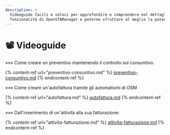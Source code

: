 ```yaml
---
description: >-
  Videoguide facili e veloci per approfondire e comprendere nel dettaglio le
  funzionalità di OpenSTAManager e poterne sfruttare al meglio la potenzialità
---
```


# 📽 Videoguide

»»» Come creare un preventivo mantenendo il controllo sul consuntivo:

{% content-ref url="preventivo-consuntivo.md" %}
[preventivo-consuntivo.md](preventivo-consuntivo.md)
{% endcontent-ref %}

»»» Come creare un'autofattura tramite gli automatismi di OSM

{% content-ref url="autofattura.md" %}
[autofattura.md](autofattura.md)
{% endcontent-ref %}

»»» Dall'inserimento di un'attività alla sua fatturazione:

{% content-ref url="attivita-fatturazione.md" %}
[attivita-fatturazione.md](attivita-fatturazione.md)
{% endcontent-ref %}

